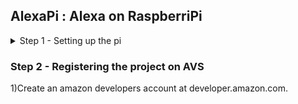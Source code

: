## AlexaPi : Alexa on RaspberriPi ##

<details>
  <summary> Step 1 - Setting up the pi </summary>
  <br />
  1) Copy the contents of the setup folder onto your desktop <br />
  2) Install etcher into your pc <br />
  3) Burn Raspian.img to the given sd card using etcher <br />
  4) insert the sd card into the raspberry pi <br />
  5) Poweron the rpi <br />
  </details>
  
### Step 2 - Registering the project on AVS ###

  1)Create an amazon developers account at developer.amazon.com.




